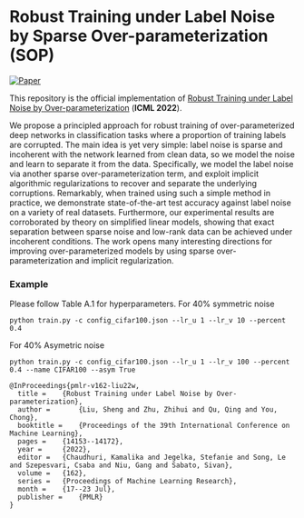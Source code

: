 # Robust Training under Label Noise by Sparse Over-parameterization (SOP)

[![Paper](https://img.shields.io/badge/paper-arXiv%3A2007.00151-green)](https://arxiv.org/abs/2202.14026)

</div>

This repository is the official implementation of [Robust Training under Label Noise by Over-parameterization](https://proceedings.mlr.press/v162/liu22w.html) (**ICML 2022**).

We propose a principled approach for robust training of over-parameterized deep networks in classification tasks where a proportion of training labels are corrupted. The main idea is yet very simple: label noise is sparse and incoherent with the network learned from clean data, so we model the noise and learn to separate it from the data. Specifically, we model the label noise via another sparse over-parameterization term, and exploit implicit algorithmic regularizations to recover and separate the underlying corruptions. Remarkably, when trained using such a simple method in practice, we demonstrate state-of-the-art test accuracy against label noise on a variety of real datasets. Furthermore, our experimental results are corroborated by theory on simplified linear models, showing that exact separation between sparse noise and low-rank data can be achieved under incoherent conditions. The work opens many interesting directions for improving over-parameterized models by using sparse over-parameterization and implicit regularization.

### Example
Please follow Table A.1 for hyperparameters. 
For 40% symmetric noise
```
python train.py -c config_cifar100.json --lr_u 1 --lr_v 10 --percent 0.4
```
For 40% Asymetric noise
```
python train.py -c config_cifar100.json --lr_u 1 --lr_v 100 --percent 0.4 --name CIFAR100 --asym True
```
```
@InProceedings{pmlr-v162-liu22w,
  title = 	 {Robust Training under Label Noise by Over-parameterization},
  author =       {Liu, Sheng and Zhu, Zhihui and Qu, Qing and You, Chong},
  booktitle = 	 {Proceedings of the 39th International Conference on Machine Learning},
  pages = 	 {14153--14172},
  year = 	 {2022},
  editor = 	 {Chaudhuri, Kamalika and Jegelka, Stefanie and Song, Le and Szepesvari, Csaba and Niu, Gang and Sabato, Sivan},
  volume = 	 {162},
  series = 	 {Proceedings of Machine Learning Research},
  month = 	 {17--23 Jul},
  publisher =    {PMLR}
}
```
